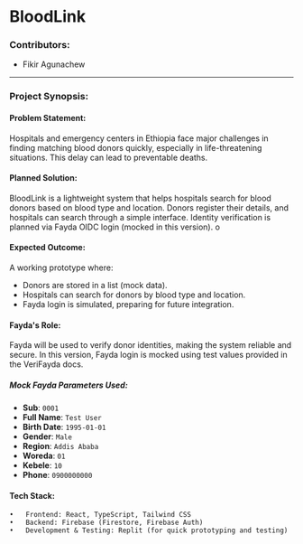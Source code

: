 # BloodLink

### Contributors:
- Fikir Agunachew

---

### Project Synopsis:

#### Problem Statement:
Hospitals and emergency centers in Ethiopia face major challenges in finding matching blood donors quickly, especially in life-threatening situations. This delay can lead to preventable deaths.

#### Planned Solution:
BloodLink is a lightweight system that helps hospitals search for blood donors based on blood type and location. Donors register their details, and hospitals can search through a simple interface. Identity verification is planned via Fayda OIDC login (mocked in this version).
o
#### Expected Outcome:
A working prototype where:
- Donors are stored in a list (mock data).
- Hospitals can search for donors by blood type and location.
- Fayda login is simulated, preparing for future integration.

#### Fayda's Role:
Fayda will be used to verify donor identities, making the system reliable and secure. In this version, Fayda login is mocked using test values provided in the VeriFayda docs.

##### Mock Fayda Parameters Used:
- **Sub**: `0001`
- **Full Name**: `Test User`
- **Birth Date**: `1995-01-01`
- **Gender**: `Male`
- **Region**: `Addis Ababa`
- **Woreda**: `01`
- **Kebele**: `10`
- **Phone**: `0900000000`

#### Tech Stack:
	•	Frontend: React, TypeScript, Tailwind CSS
	•	Backend: Firebase (Firestore, Firebase Auth)
	•	Development & Testing: Replit (for quick prototyping and testing)
